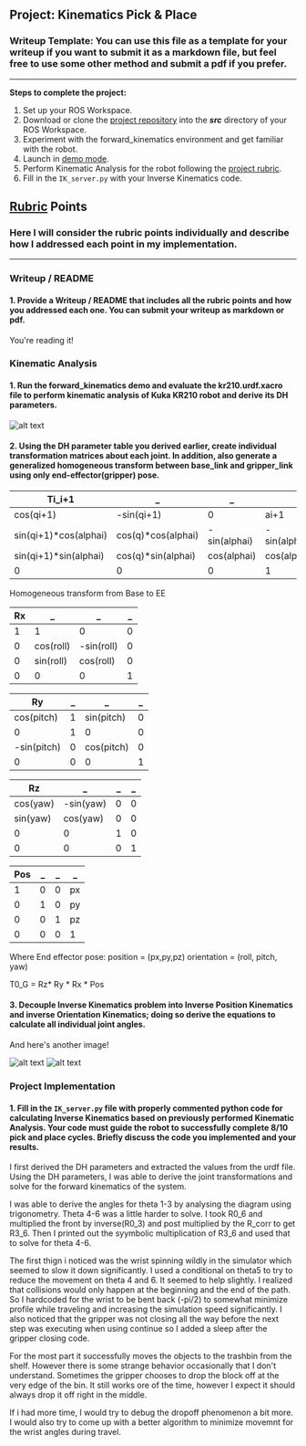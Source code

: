 ## Project: Kinematics Pick & Place
### Writeup Template: You can use this file as a template for your writeup if you want to submit it as a markdown file, but feel free to use some other method and submit a pdf if you prefer.

---


**Steps to complete the project:**  


1. Set up your ROS Workspace.
2. Download or clone the [project repository](https://github.com/udacity/RoboND-Kinematics-Project) into the ***src*** directory of your ROS Workspace.  
3. Experiment with the forward_kinematics environment and get familiar with the robot.
4. Launch in [demo mode](https://classroom.udacity.com/nanodegrees/nd209/parts/7b2fd2d7-e181-401e-977a-6158c77bf816/modules/8855de3f-2897-46c3-a805-628b5ecf045b/lessons/91d017b1-4493-4522-ad52-04a74a01094c/concepts/ae64bb91-e8c4-44c9-adbe-798e8f688193).
5. Perform Kinematic Analysis for the robot following the [project rubric](https://review.udacity.com/#!/rubrics/972/view).
6. Fill in the `IK_server.py` with your Inverse Kinematics code. 


[//]: # (Image References)

[image1]: ./misc_images/kuka_diagram.jpg
[image2]: ./misc_images/invKinematics.JPG
[image3]: ./misc_images/invKinematics.JPG

## [Rubric](https://review.udacity.com/#!/rubrics/972/view) Points
### Here I will consider the rubric points individually and describe how I addressed each point in my implementation.  

---
### Writeup / README

#### 1. Provide a Writeup / README that includes all the rubric points and how you addressed each one.  You can submit your writeup as markdown or pdf.  

You're reading it!

### Kinematic Analysis
#### 1. Run the forward_kinematics demo and evaluate the kr210.urdf.xacro file to perform kinematic analysis of Kuka KR210 robot and derive its DH parameters.

![alt text][image1]

#### 2. Using the DH parameter table you derived earlier, create individual transformation matrices about each joint. In addition, also generate a generalized homogeneous transform between base_link and gripper_link using only end-effector(gripper) pose.

Ti_i+1|_|_|_
---|---|---|---
         	 cos(qi+1)|         -sin(qi+1)|            0|              ai+1
 sin(qi+1)*cos(alphai)| cos(q)*cos(alphai)| -sin(alphai)| -sin(alphai)*di+1
 sin(qi+1)*sin(alphai)| cos(q)*sin(alphai)|  cos(alphai)|  cos(alphai)*di+1
             	     0|                  0|            0|            	  1


Homogeneous transform from Base to EE

Rx | _ | _ | _
--- | --- | --- | ---
1 | 1 | 0 | 0
0 | cos(roll) | -sin(roll) | 0 
0 | sin(roll) | cos(roll) | 0
0 | 0 | 0 | 1

Ry | _ | _ | _
--- | --- | --- | ---
cos(pitch) | 1 | sin(pitch) | 0
0 | 1 | 0 | 0 
-sin(pitch) | 0 | cos(pitch) | 0
0 | 0 | 0 | 1

Rz | _ | _ | _
--- | --- | --- | ---
cos(yaw) | -sin(yaw) | 0 | 0
sin(yaw) | cos(yaw) | 0 | 0 
0 | 0 | 1 | 0
0 | 0 | 0 | 1

Pos | _ | _ | _
--- | --- | --- | ---
1 | 0 | 0 | px
0 | 1 | 0 | py
0 | 0 | 1 | pz
0 | 0 | 0 | 1

Where End effector pose:
  position = (px,py,pz)
  orientation = (roll, pitch, yaw)

T0_G = Rz* Ry * Rx * Pos

#### 3. Decouple Inverse Kinematics problem into Inverse Position Kinematics and inverse Orientation Kinematics; doing so derive the equations to calculate all individual joint angles.

And here's another image! 

![alt text][image2]
![alt text][image3]


### Project Implementation

#### 1. Fill in the `IK_server.py` file with properly commented python code for calculating Inverse Kinematics based on previously performed Kinematic Analysis. Your code must guide the robot to successfully complete 8/10 pick and place cycles. Briefly discuss the code you implemented and your results. 

I first derived the DH parameters and extracted the values from the urdf file. Using the DH parameters, I was able to derive the joint transformations and solve for the forward kinematics of the system.

I was able to derive the angles for theta 1-3 by analysing the diagram using trigonometry. Theta 4-6 was a little harder to solve. I took R0_6 and multiplied the front by inverse(R0_3) and post multiplied by the R_corr to get R3_6. Then I printed out the syymbolic multiplication of R3_6 and used that to solve for theta 4-6. 

The first thign i noticed was the wrist spinning wildly in the simulator which seemed to slow it down significantly. I used a conditional on theta5 to try to reduce the movement on theta 4 and 6. It seemed to help slightly. I realized that collisions would only happen at the beginning and the end of the path. So I hardcoded for the wrist to be bent back (-pi/2) to somewhat minimize profile while traveling and increasing the simulation speed significantly. I also noticed that the gripper was not closing all the way before the next step was executing when using continue so I added a sleep after the gripper closing code.

For the most part it successfully moves the objects to the trashbin from the shelf. However there is some strange behavior occasionally that I don't understand. Sometimes the gripper chooses to drop the block off at the very edge of the bin. It still works ore of the time, however I expect it should always drop it off right in the middle. 

If i had more time, I would try to debug the dropoff phenomenon a bit more. I would also try to come up with a better algorithm to minimize movemnt for the wrist angles during travel.

